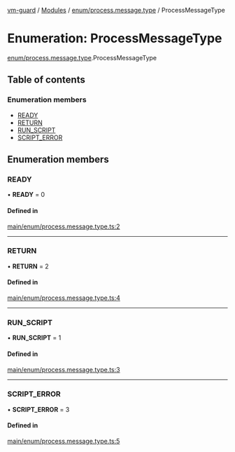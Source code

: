[vm-guard](../README.md) / [Modules](../modules.md) / [enum/process.message.type](../modules/enum_process_message_type.md) / ProcessMessageType

# Enumeration: ProcessMessageType

[enum/process.message.type](../modules/enum_process_message_type.md).ProcessMessageType

## Table of contents

### Enumeration members

- [READY](enum_process_message_type.processmessagetype.md#ready)
- [RETURN](enum_process_message_type.processmessagetype.md#return)
- [RUN\_SCRIPT](enum_process_message_type.processmessagetype.md#run_script)
- [SCRIPT\_ERROR](enum_process_message_type.processmessagetype.md#script_error)

## Enumeration members

### READY

• **READY** = 0

#### Defined in

[main/enum/process.message.type.ts:2](https://github.com/canguser/vm-guard/blob/bf26030/main/enum/process.message.type.ts#L2)

___

### RETURN

• **RETURN** = 2

#### Defined in

[main/enum/process.message.type.ts:4](https://github.com/canguser/vm-guard/blob/bf26030/main/enum/process.message.type.ts#L4)

___

### RUN\_SCRIPT

• **RUN\_SCRIPT** = 1

#### Defined in

[main/enum/process.message.type.ts:3](https://github.com/canguser/vm-guard/blob/bf26030/main/enum/process.message.type.ts#L3)

___

### SCRIPT\_ERROR

• **SCRIPT\_ERROR** = 3

#### Defined in

[main/enum/process.message.type.ts:5](https://github.com/canguser/vm-guard/blob/bf26030/main/enum/process.message.type.ts#L5)

